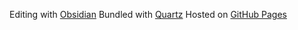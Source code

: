 Editing with [Obsidian](https://obsidian.md/)
Bundled with [Quartz](https://github.com/jackyzha0/quartz)
Hosted on [GitHub Pages](https://pages.github.com/)
